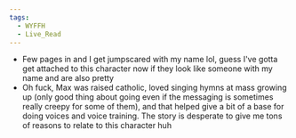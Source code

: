 ```yaml
---
tags:
  - WYFFH
  - Live_Read
---
```

* Few pages in and I get jumpscared with my name lol, guess I've gotta get attached to this character now if they look like someone with my name and are also pretty
* Oh fuck, Max was raised catholic, loved singing hymns at mass growing up (only good thing about going even if the messaging is sometimes really creepy for some of them), and that helped give a bit of a base for doing voices and voice training. The story is desperate to give me tons of reasons to relate to this character huh